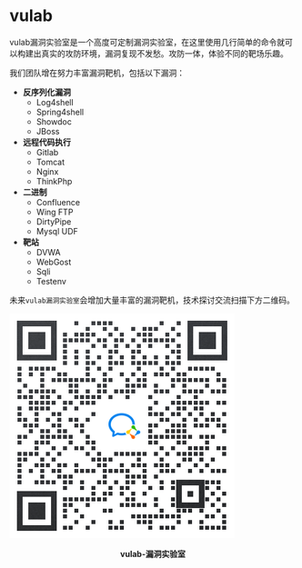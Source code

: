 # vulab

vulab漏洞实验室是一个高度可定制漏洞实验室，在这里使用几行简单的命令就可以构建出真实的攻防环境，漏洞复现不发愁。攻防一体，体验不同的靶场乐趣。

我们团队增在努力丰富漏洞靶机，包括以下漏洞：

- **反序列化漏洞**
  - Log4shell
  - Spring4shell
  - Showdoc
  - JBoss
- **远程代码执行**
  - Gitlab
  - Tomcat
  - Nginx
  - ThinkPhp
- **二进制**
  - Confluence
  - Wing FTP
  - DirtyPipe
  - Mysql UDF
- **靶站**
  - DVWA
  - WebGost
  - Sqli
  - Testenv

未来`vulab漏洞实验室`会增加大量丰富的漏洞靶机，技术探讨交流扫描下方二维码。

![加入群聊二维码](img/qrcode-vulab.png)

<center><strong>vulab-漏洞实验室</strong></center>